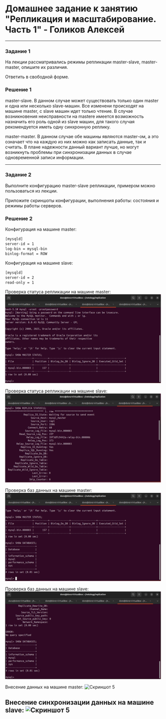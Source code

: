 # Домашнее задание к занятию "Репликация и масштабирование. Часть 1" - Голиков Алексей

---

### Задание 1

На лекции рассматривались режимы репликации master-slave, master-master, опишите их различия.

Ответить в свободной форме.

### Решение 1

master-slave. В данном случае может существовать только один master и одна или несколько slave-машин. Все изменени происходят на машине master, с slave машин идет только чтение. В случае возникновения неисправности на mastere имеется возможность назначить его роль одной из slave машин, для такого случая рекомендуется иметь одну синхронную реплику. 

master-master. В данном случае обе машины являются master-ом, а это означает что на каждую из них можно как записать данные, так и считать. В плане надежности данный вариант лучше, но могут возникнуть проблемы при синхронизации данных в случае одновременной записи информации.

---

### Задание 2

Выполните конфигурацию master-slave репликации, примером можно пользоваться из лекции.

Приложите скриншоты конфигурации, выполнения работы: состояния и режимы работы серверов.

### Решение 2

Конфигурация на машине master:
```
[mysqld]
server-id = 1
log-bin = mysql-bin
binlog-format = ROW
```

Конфигурация на машине slave:
```
[mysqld]
server-id = 2
read-only = 1
```

Проверка статуса репликации на машине master:
![Скриншот 1](https://github.com/donz-tt/hw-11-6_replication_1/blob/main/img/hw-11.6-2.1.jpg)

Проверка статуса репликации на машине slave:
![Скриншот 2](https://github.com/donz-tt/hw-11-6_replication_1/blob/main/img/hw-11.6-2.2.jpg)

Проверка баз данных на машине master:
![Скриншот 3](https://github.com/donz-tt/hw-11-6_replication_1/blob/main/img/hw-11.6-2.3.jpg)

Проверка баз данных на машине slave:
![Скриншот 4](https://github.com/donz-tt/hw-11-6_replication_1/blob/main/img/hw-11.6-2.4.jpg)

Внесение данных на машине master:
![Скриншот 5](https://github.com/donz-tt/hw-11-6_replication_1/blob/main/img/hw-11.6-2.5jpg)

Внесение синхронизации данных на машине slave:
![Скриншот 5](https://github.com/donz-tt/hw-11-6_replication_1/blob/main/img/hw-11.6-2.6jpg)
---
